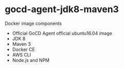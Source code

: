 # gocd-agent-jdk8-maven3

Docker image components

* Official GoCD Agent official ubuntu16.04 image
* JDK 8
* Maven 3
* Docker CE
* AWS CLI
* Node.js and NPM

